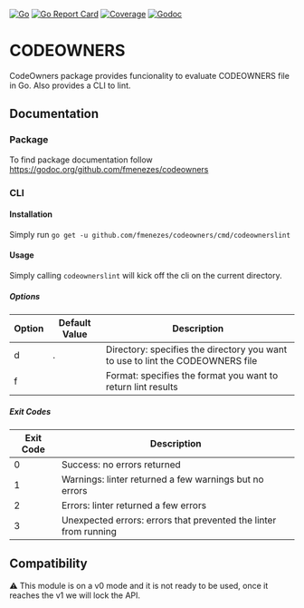 [![Go](https://github.com/fmenezes/codeowners/workflows/Go/badge.svg)](https://github.com/fmenezes/codeowners/actions?query=branch%3Amaster)
[![Go Report Card](https://goreportcard.com/badge/github.com/fmenezes/codeowners)](https://goreportcard.com/report/github.com/fmenezes/codeowners)
[![Coverage](https://coveralls.io/repos/github/fmenezes/codeowners/badge.svg?branch=master)](https://coveralls.io/github/fmenezes/codeowners?branch=master)
[![Godoc](https://godoc.org/github.com/fmenezes/codeowners?status.svg)](https://godoc.org/github.com/fmenezes/codeowners)

# CODEOWNERS

CodeOwners package provides funcionality to evaluate CODEOWNERS file in Go. Also provides a CLI to lint.

## Documentation

### Package

To find package documentation follow https://godoc.org/github.com/fmenezes/codeowners

### CLI

#### Installation

Simply run `go get -u github.com/fmenezes/codeowners/cmd/codeownerslint`

#### Usage

Simply calling `codeownerslint` will kick off the cli on the current directory.

##### Options

| Option        | Default Value | Description                                                                    |
| ------------- | ------------- | ------------------------------------------------------------------------------ |
| d             | .             | Directory: specifies the directory you want to use to lint the CODEOWNERS file |
| f             |               | Format: specifies the format you want to return lint results                   |

##### Exit Codes

| Exit Code     | Description                                                      |
| ------------- | ---------------------------------------------------------------- |
| 0             | Success: no errors returned                                      |
| 1             | Warnings: linter returned a few warnings but no errors           |
| 2             | Errors: linter returned a few errors                             |
| 3             | Unexpected errors: errors that prevented the linter from running |

## Compatibility

:warning: This module is on a v0 mode and it is not ready to be used, once it reaches the v1 we will lock the API.
